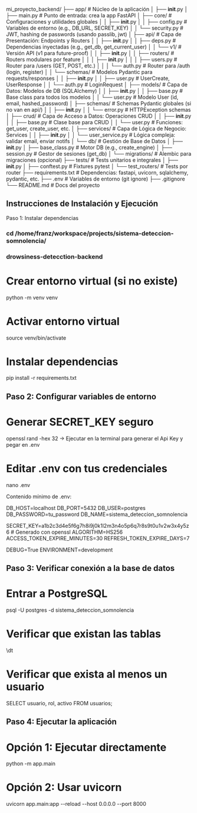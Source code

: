 mi_proyecto_backend/
├── app/                          # Núcleo de la aplicación
│   ├── __init__.py
│   ├── main.py                   # Punto de entrada: crea la app FastAPI
│   ├── core/                     # Configuraciones y utilidades globales
│   │   ├── __init__.py
│   │   ├── config.py             # Variables de entorno (e.g., DB_URL, SECRET_KEY)
│   │   └── security.py           # JWT, hashing de passwords (usando passlib, jwt)
│   ├── api/                      # Capa de Presentación: Endpoints y Routers
│   │   ├── __init__.py
│   │   ├── deps.py               # Dependencias inyectadas (e.g., get_db, get_current_user)
│   │   └── v1/                   # Versión API (v1 para future-proof)
│   │       ├── __init__.py
│   │       ├── routers/          # Routers modulares por feature
│   │       │   ├── __init__.py
│   │       │   ├── users.py      # Router para /users (GET, POST, etc.)
│   │       │   └── auth.py       # Router para /auth (login, register)
│   │       └── schemas/          # Modelos Pydantic para requests/responses
│   │           ├── __init__.py
│   │           ├── user.py       # UserCreate, UserResponse
│   │           └── auth.py       # LoginRequest
│   ├── models/                   # Capa de Datos: Modelos de DB (SQLAlchemy)
│   │   ├── __init__.py
│   │   ├── base.py               # Base class para todos los modelos
│   │   └── user.py               # Modelo User (id, email, hashed_password)
│   ├── schemas/                  # Schemas Pydantic globales (si no van en api/)
│   │   ├── __init__.py
│   │   └── error.py              # HTTPException schemas
│   ├── crud/                     # Capa de Acceso a Datos: Operaciones CRUD
│   │   ├── __init__.py
│   │   ├── base.py               # Clase base para CRUD
│   │   └── user.py               # Funciones: get_user, create_user, etc.
│   ├── services/                 # Capa de Lógica de Negocio: Services
│   │   ├── __init__.py
│   │   └── user_service.py       # Lógica compleja: validar email, enviar notifs
│   └── db/                       # Gestión de Base de Datos
│       ├── __init__.py
│       ├── base_class.py         # Motor DB (e.g., create_engine)
│       ├── session.py            # Gestor de sesiones (get_db)
│       └── migrations/           # Alembic para migraciones (opcional)
├── tests/                        # Tests unitarios e integrales
│   ├── __init__.py
│   ├── conftest.py               # Fixtures pytest
│   └── test_routers/             # Tests por router
├── requirements.txt              # Dependencias: fastapi, uvicorn, sqlalchemy, pydantic, etc.
├── .env                          # Variables de entorno (git ignore)
├── .gitignore
└── README.md                     # Docs del proyecto

## Instrucciones de Instalación y Ejecución
Paso 1: Instalar dependencias

### cd /home/franz/workspace/projects/sistema-deteccion-somnolencia/
### drowsiness-detecction-backend

# Crear entorno virtual (si no existe)
python -m venv venv

# Activar entorno virtual
source venv/bin/activate

# Instalar dependencias
pip install -r requirements.txt

## Paso 2: Configurar variables de entorno

# Generar SECRET_KEY seguro
openssl rand -hex 32   -> Ejecutar en la terminal para generar el Api Key y pegar en .env

# Editar .env con tus credenciales
nano .env

Contenido mínimo de .env:

DB_HOST=localhost
DB_PORT=5432
DB_USER=postgres
DB_PASSWORD=tu_password
DB_NAME=sistema_deteccion_somnolencia

SECRET_KEY=a1b2c3d4e5f6g7h8i9j0k1l2m3n4o5p6q7r8s9t0u1v2w3x4y5z6  # Generado con openssl
ALGORITHM=HS256
ACCESS_TOKEN_EXPIRE_MINUTES=30
REFRESH_TOKEN_EXPIRE_DAYS=7

DEBUG=True
ENVIRONMENT=development

## Paso 3: Verificar conexión a la base de datos
# Entrar a PostgreSQL
psql -U postgres -d sistema_deteccion_somnolencia

# Verificar que existan las tablas
\dt

# Verificar que exista al menos un usuario
SELECT usuario, rol, activo FROM usuarios;

## Paso 4: Ejecutar la aplicación
# Opción 1: Ejecutar directamente
python -m app.main

# Opción 2: Usar uvicorn
uvicorn app.main:app --reload --host 0.0.0.0 --port 8000

